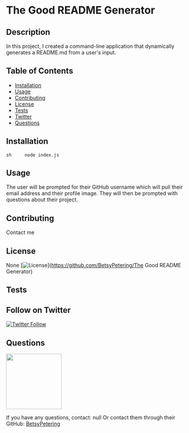  # The Good README Generator

## Description
In this project, I created a command-line application that dynamically generates a README.md from a user's input.

## Table of Contents

* [Installation](#installation)
* [Usage](#usage)
* [Contributing](#contributing)
* [License](#license)
* [Tests](#tests)
* [Twitter](#twitter)
* [Questions](#questions)

## Installation
```sh     node index.js    ```

## Usage
The user will be prompted for their GitHub username which will pull their email address and their profile image. They will then be prompted with questions about their project.

## Contributing
Contact me

## License
None
[![License](https://img.shields.io/badge/License-None-blue.svg)](https://github.com/BetsyPetering/The Good README Generator)

## Tests


## Follow on Twitter
[![Twitter Follow](https://img.shields.io/twitter/follow/KnitOtn?label=Follow&style=for-the-badge)](https://twitter.com/KnitOtn)

## Questions
<img src="https://avatars1.githubusercontent.com/u/57698473?v=4" height="150px" width="150px">

If you have any questions, contact: null
Or contact them through their GitHub: [BetsyPetering](https://github.com/BetsyPetering)
            